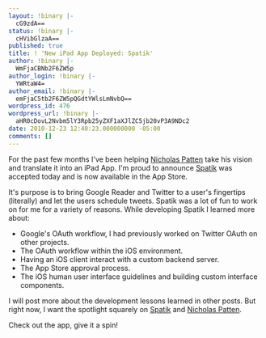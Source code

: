 ```yaml
---
layout: !binary |-
  cG9zdA==
status: !binary |-
  cHVibGlzaA==
published: true
title: ! 'New iPad App Deployed: Spatik'
author: !binary |-
  WmFjaCBNb2F6ZW5p
author_login: !binary |-
  YWRtaW4=
author_email: !binary |-
  emFjaC5tb2F6ZW5pQGdtYWlsLmNvbQ==
wordpress_id: 476
wordpress_url: !binary |-
  aHR0cDovL2Nvbm5lY3Rpb25yZXF1aXJlZC5jb20vP3A9NDc2
date: 2010-12-23 12:40:23.000000000 -05:00
comments: []
---
```

For the past few months I've been helping [Nicholas Patten](http://twitter.com/#!/nicholaspatten) take his vision and translate it into an iPad App. I'm proud to announce [Spatik](http://itunes.apple.com/us/app/spatik/id411006823?mt=8) was accepted today and is now available in the App Store.

It's purpose is to bring Google Reader and Twitter to a user's fingertips (literally) and let the users schedule tweets. Spatik was a lot of fun to work on for me for a variety of reasons. While developing Spatik I learned more about:

* Google's OAuth workflow, I had previously worked on Twitter OAuth on other projects.
* The OAuth workflow within the iOS environment.
* Having an iOS client interact with a custom backend server.
* The App Store approval process.
* The iOS human user interface guidelines and building custom interface components.

I will post more about the development lessons learned in other posts. But right now, I want the spotlight squarely on [Spatik](http://itunes.apple.com/us/app/spatik/id411006823?mt=8) and [Nicholas Patten](http://twitter.com/#!/nicholaspatten).

Check out the app, give it a spin!
